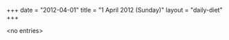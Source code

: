 +++
date = "2012-04-01"
title = "1 April 2012 (Sunday)"
layout = "daily-diet"
+++


\<no entries\>

